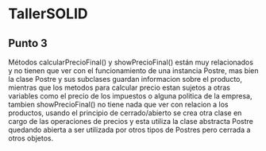 # TallerSOLID
## Punto 3
Métodos calcularPrecioFinal() y  showPrecioFinal() están muy relacionados y no tienen que ver con el funcionamiento de una instancia Postre, mas bien la clase Postre y sus subclases guardan informacion sobre el producto, mientras que los metodos para calcular precio estan sujetos a otras variables como el precio de los impuestos o alguna politica de la empresa, tambien showPrecioFinal() no tiene nada que ver con relacion a los productos, usando el principio de cerrado/abierto se crea otra clase en cargo de las operaciones de precios y esta utiliza la clase abstracta Postre quedando abierta a ser utilizada por otros tipos de Postres pero cerrada a otros objetos.
